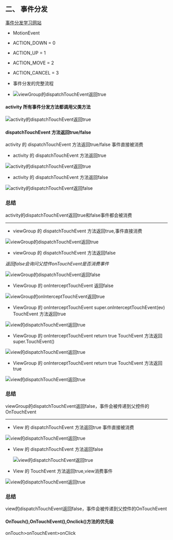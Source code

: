 ## 二、 事件分发

[事件分发学习网站](https://www.cnblogs.com/chengxuyinli/p/9979826.html)


- MotionEvent
- ACTION_DOWN = 0
- ACTION_UP = 1
- ACTION_MOVE = 2
- ACTION_CANCEL = 3

- 事件分发的完整流程
- ![viewGroup的dispatchTouchEvent返回true](file:///C:/zd/zdgitworksapce/MineStudy/docs/img/事件分发/完整流程.png)

#### activity  所有事件分发方法都调用父类方法

![activity的dispatchTouchEvent返回true](file:///C:/zd/zdgitworksapce/MineStudy/docs/img/事件分发/normal_process.png)


#### dispatchTouchEvent 方法返回true/false

activity 的 dispatchTouchEvent 方法返回true/false 事件直接被消费

- activity 的 dispatchTouchEvent 方法返回true

![activity的dispatchTouchEvent返回true](file:///C:/zd/zdgitworksapce/MineStudy/docs/img/事件分发/activity_disPatch_return_true.png)

- activity 的 dispatchTouchEvent 方法返回false

![activity的dispatchTouchEvent返回false](file:///C:/zd/zdgitworksapce/MineStudy/docs/img/事件分发/activity_disPatch_return_false.png)

### 总结 ###

activity的dispatchTouchEvent返回true和false事件都会被消费

***

- viewGroup 的 dispatchTouchEvent 方法返回true,事件直接消费

![viewGroup的dispatchTouchEvent返回true](file:///C:/zd/zdgitworksapce/MineStudy/docs/img/事件分发/viewGroup_disPatch_return_true.png)

- viewGroup 的 dispatchTouchEvent 方法返回false

*返回false会询问父控件onTouchEvent是否消费事件*

![viewGroup的dispatchTouchEvent返回false](file:///C:/zd/zdgitworksapce/MineStudy/docs/img/事件分发/viewGroup_disPatch_return_false.png)

- ViewGroup 的 onInterceptTouchEvent 返回false

![viewGroup的onInterceptTouchEvent返回true](file:///C:/zd/zdgitworksapce/MineStudy/docs/img/事件分发/viewGroup_intercept_return_false.png)

- ViewGroup 的 onInterceptTouchEvent super.onInterceptTouchEvent(ev)
  TouchEvent 方法返回true

![view的dispatchTouchEvent返回true](file:///C:/zd/zdgitworksapce/MineStudy/docs/img/事件分发/viewGroup_superonintercept_onTouchEvent_return_true.png)

- ViewGroup 的 onInterceptTouchEvent return true TouchEvent
  方法返回super.TouchEvent()

![view的dispatchTouchEvent返回true](file:///C:/zd/zdgitworksapce/MineStudy/docs/img/事件分发/viewGroup_onIntercept_return_true_touchevent_super.png)

- ViewGroup 的 onInterceptTouchEvent return true TouchEvent 方法返回true

![view的dispatchTouchEvent返回true](file:///C:/zd/zdgitworksapce/MineStudy/docs/img/事件分发/viewGroup_onIntercept_return_true_touchevent_return_true.png)

### 总结 ###

viewGroup的dispatchTouchEvent返回false，事件会被传递到父控件的OnTouchEvent

***

- View 的 dispatchTouchEvent 方法返回true 事件直接被消费

![view的dispatchTouchEvent返回true](file:///C:/zd/zdgitworksapce/MineStudy/docs/img/事件分发/view_disPatch_return_true.png)

- View 的 dispatchTouchEvent 方法返回false

  ![view的dispatchTouchEvent返回true](file:///C:/zd/zdgitworksapce/MineStudy/docs/img/事件分发/view_disPatch_return_false.png)

- View 的 TouchEvent 方法返回true,view消费事件

![view的dispatchTouchEvent返回true](C:/zd/zdgitworksapce/MineStudy/docs/img/事件分发/view_touch_event_return_true.png)

### 总结 ###

view的dispatchTouchEvent返回false，事件会被传递到父控件的OnTouchEvent

#### OnTouch(),OnTouchEvent(),Onclick()方法的优先级

onTouch>onTouchEvent>onClick